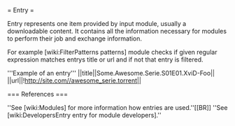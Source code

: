 = Entry =

Entry represents one item provided by input module, usually a downloadable content. 
It contains all the information necessary for modules to perform their job and exchange information.

For example [wiki:FilterPatterns patterns] module checks if given regular expression matches entrys title or url and if not that entry is filtered.

'''Example of an entry'''
||title||Some.Awesome.Serie.S01E01.XviD-Foo||
||url||!http://site.com//awesome_serie.torrent||

=== References ===

''See [wiki:Modules] for more information how entries are used.''[[BR]]
''See [wiki:DevelopersEntry entry for module developers].''
